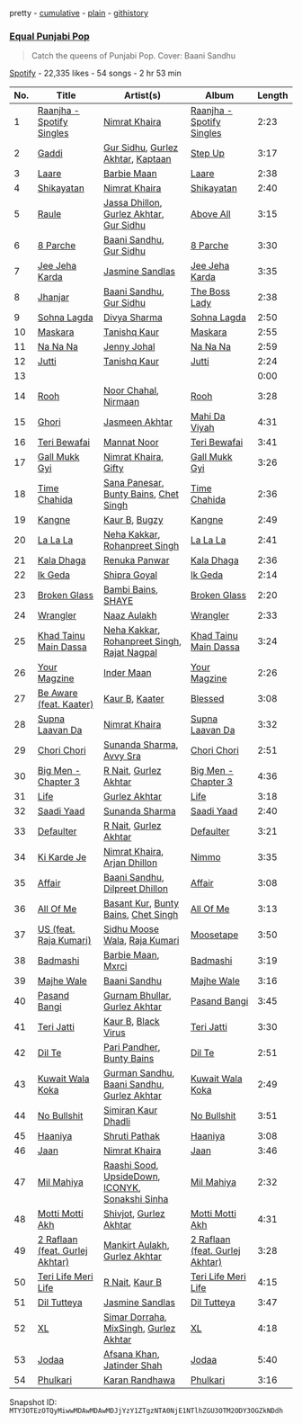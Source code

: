 pretty - [cumulative](/playlists/cumulative/37i9dQZF1DWSElo6PPUdZk.md) - [plain](/playlists/plain/37i9dQZF1DWSElo6PPUdZk) - [githistory](https://github.githistory.xyz/mackorone/spotify-playlist-archive/blob/main/playlists/plain/37i9dQZF1DWSElo6PPUdZk)

### [Equal Punjabi Pop](https://open.spotify.com/playlist/37i9dQZF1DWSElo6PPUdZk)

> Catch the queens of Punjabi Pop\. Cover: Baani Sandhu

[Spotify](https://open.spotify.com/user/spotify) - 22,335 likes - 54 songs - 2 hr 53 min

| No. | Title | Artist(s) | Album | Length |
|---|---|---|---|---|
| 1 | [Raanjha \- Spotify Singles](https://open.spotify.com/track/2Xi2rN0Awghch9seTfDmge) | [Nimrat Khaira](https://open.spotify.com/artist/0ea0y5ZxnN5TbEDzNtx5Fk) | [Raanjha \- Spotify Singles](https://open.spotify.com/album/644jvb8ZYS8ySgtUrXM8T0) | 2:23 |
| 2 | [Gaddi](https://open.spotify.com/track/408tsYRN9p77OQvpWouhWj) | [Gur Sidhu](https://open.spotify.com/artist/0QntOArZgiNHoemAzwJPu5), [Gurlez Akhtar](https://open.spotify.com/artist/55kkrbuMkdzPGD7YGA6xrJ), [Kaptaan](https://open.spotify.com/artist/0F4kRjMBP6NrjpEBEoL0Xb) | [Step Up](https://open.spotify.com/album/3r4E0LF4sCrql6Z9TV7nNO) | 3:17 |
| 3 | [Laare](https://open.spotify.com/track/4L6h1muuapCakyu81caEVN) | [Barbie Maan](https://open.spotify.com/artist/0wsuu0i3CbgYaormvhnXat) | [Laare](https://open.spotify.com/album/0o667wDHfJ9lPRl3T1q7iw) | 2:38 |
| 4 | [Shikayatan](https://open.spotify.com/track/4M0gBdxmNHpFql2o3lre9t) | [Nimrat Khaira](https://open.spotify.com/artist/0ea0y5ZxnN5TbEDzNtx5Fk) | [Shikayatan](https://open.spotify.com/album/392bVyibCeU6hQJN494LoW) | 2:40 |
| 5 | [Raule](https://open.spotify.com/track/1IDO3YDXZEpBIT53R6QJSe) | [Jassa Dhillon](https://open.spotify.com/artist/2vJvM1hPBYqDoGBje0kRMd), [Gurlez Akhtar](https://open.spotify.com/artist/55kkrbuMkdzPGD7YGA6xrJ), [Gur Sidhu](https://open.spotify.com/artist/0QntOArZgiNHoemAzwJPu5) | [Above All](https://open.spotify.com/album/5MIukl4CU37RkKANzs0UbG) | 3:15 |
| 6 | [8 Parche](https://open.spotify.com/track/42ETKyApzUl8hTtytFAjen) | [Baani Sandhu](https://open.spotify.com/artist/3tDW6dCyLHiuOq5eKnHCW3), [Gur Sidhu](https://open.spotify.com/artist/0QntOArZgiNHoemAzwJPu5) | [8 Parche](https://open.spotify.com/album/5vMZWQdiqWB8iaeqnBfdRu) | 3:30 |
| 7 | [Jee Jeha Karda](https://open.spotify.com/track/71jkE3pPYmg8v0nrU8Mhn1) | [Jasmine Sandlas](https://open.spotify.com/artist/0mJDQBWytBhOh5JB1DOQ1c) | [Jee Jeha Karda](https://open.spotify.com/album/1xYMYWzzEYlV1yxpjDYojp) | 3:35 |
| 8 | [Jhanjar](https://open.spotify.com/track/5HOzhBs1Oos4eAadzqmjhy) | [Baani Sandhu](https://open.spotify.com/artist/3tDW6dCyLHiuOq5eKnHCW3), [Gur Sidhu](https://open.spotify.com/artist/0QntOArZgiNHoemAzwJPu5) | [The Boss Lady](https://open.spotify.com/album/6RIkd4UrDkJ1N0BUvtuhy3) | 2:38 |
| 9 | [Sohna Lagda](https://open.spotify.com/track/3DIHLEEI2qMVvUi7HNFUWF) | [Divya Sharma](https://open.spotify.com/artist/3Mwru9VTzxMpJQT6J85kEM) | [Sohna Lagda](https://open.spotify.com/album/50wVYIfIIi0TssIiqHcCxH) | 2:50 |
| 10 | [Maskara](https://open.spotify.com/track/2Ln1OxWuG3xTzWDl6DNcsy) | [Tanishq Kaur](https://open.spotify.com/artist/3WooYZ0DIopSIa80iyL16E) | [Maskara](https://open.spotify.com/album/3AGGLTvJpKLcOW6EdZMvuY) | 2:55 |
| 11 | [Na Na Na](https://open.spotify.com/track/6BXzT27RykmZwNSXDffi7j) | [Jenny Johal](https://open.spotify.com/artist/7wM3DMc1NCh9sjDrUf3QOd) | [Na Na Na](https://open.spotify.com/album/1uVZpHsFhGt48a5b8awBPm) | 2:59 |
| 12 | [Jutti](https://open.spotify.com/track/1SdkVBaXo4tplWhol6POlM) | [Tanishq Kaur](https://open.spotify.com/artist/3WooYZ0DIopSIa80iyL16E) | [Jutti](https://open.spotify.com/album/5kSBVzFYKKRpa1OX6yTErb) | 2:24 |
| 13 | [](https://open.spotify.com/track/3HhzqHPEN33a5UCKSfZpgi) | [](https://open.spotify.com/artist/0LyfQWJT6nXafLPZqxe9Of) | [](https://open.spotify.com/album/2jw92hf4mnISbYywvU3Anj) | 0:00 |
| 14 | [Rooh](https://open.spotify.com/track/2HuoVplD1lLM8WYUVDd3gE) | [Noor Chahal](https://open.spotify.com/artist/5nB8qMUrfdM3RTVIhLTmQK), [Nirmaan](https://open.spotify.com/artist/3yCmFr0jQ0hRoaEjpp7Clh) | [Rooh](https://open.spotify.com/album/5obWYzYO5TQJkIoWBx4OHG) | 3:28 |
| 15 | [Ghori](https://open.spotify.com/track/2NNBsoC80svL6FU8mIhn82) | [Jasmeen Akhtar](https://open.spotify.com/artist/26Nqjj62IAXWZJptGopt9C) | [Mahi Da Viyah](https://open.spotify.com/album/799pGvv7ev2JMIMMy8GJCR) | 4:31 |
| 16 | [Teri Bewafai](https://open.spotify.com/track/67Wsd3HufSj49oZFz1cX11) | [Mannat Noor](https://open.spotify.com/artist/0TxBLummgAxRkxn21HrLDp) | [Teri Bewafai](https://open.spotify.com/album/32GB0B0w1MC5qOfU9jwzBi) | 3:41 |
| 17 | [Gall Mukk Gyi](https://open.spotify.com/track/3DWcDfFX2Hb8oNTD4i67yv) | [Nimrat Khaira](https://open.spotify.com/artist/0ea0y5ZxnN5TbEDzNtx5Fk), [Gifty](https://open.spotify.com/artist/5EI0jTvbMGykhnuTBXGQUQ) | [Gall Mukk Gyi](https://open.spotify.com/album/5rJH6PsvkyknJrB7EnmaxR) | 3:26 |
| 18 | [Time Chahida](https://open.spotify.com/track/4NiXbLYDwnA93pAxOO9fw2) | [Sana Panesar](https://open.spotify.com/artist/6tOoWveZi0RsecgXm6cxKf), [Bunty Bains](https://open.spotify.com/artist/4eHycMGKslAXJLcLO4F82x), [Chet Singh](https://open.spotify.com/artist/5aWkTGq5O45ES0fDFmN1Wv) | [Time Chahida](https://open.spotify.com/album/57YtSUNY9HmiA7aJIhnxLi) | 2:36 |
| 19 | [Kangne](https://open.spotify.com/track/6IF6djka6tJw6Eshve4PIw) | [Kaur B](https://open.spotify.com/artist/43iOhUGMAnS6QbPEUYqkpg), [Bugzy](https://open.spotify.com/artist/4bRpEJ8GG67U3heboTulwI) | [Kangne](https://open.spotify.com/album/5OYsNcPXF0WdYSgJB0zVMp) | 2:49 |
| 20 | [La La La](https://open.spotify.com/track/6dMm31vV30QYSLwpcTPznv) | [Neha Kakkar](https://open.spotify.com/artist/5f4QpKfy7ptCHwTqspnSJI), [Rohanpreet Singh](https://open.spotify.com/artist/0oZUBBe32WUJY1WjGzYEG8) | [La La La](https://open.spotify.com/album/4HLctn0Rgefl2sMIYF0XUU) | 2:41 |
| 21 | [Kala Dhaga](https://open.spotify.com/track/1D7hlxCIxeKvBYUVKTa1P9) | [Renuka Panwar](https://open.spotify.com/artist/2wDTo0nO2ZKJN7VUeGmuyg) | [Kala Dhaga](https://open.spotify.com/album/6vHA6JUcG1QvLcZzRJKRiV) | 2:36 |
| 22 | [Ik Geda](https://open.spotify.com/track/5kJVxhYjXnMaY41pzxAGSw) | [Shipra Goyal](https://open.spotify.com/artist/7gOZcXPfLtLbFgUyHGV7cZ) | [Ik Geda](https://open.spotify.com/album/1zvbkv7kQqID6FoSADfVqv) | 2:14 |
| 23 | [Broken Glass](https://open.spotify.com/track/2c8Zm8l8xL2MIscCLrgHNA) | [Bambi Bains](https://open.spotify.com/artist/2HspNtajToyPB9hjki4CVV), [SHAYE](https://open.spotify.com/artist/5bPXhWvQooHOtG2BpoK6Da) | [Broken Glass](https://open.spotify.com/album/1BtsJ1KnKpCjoTYud3z7EU) | 2:20 |
| 24 | [Wrangler](https://open.spotify.com/track/22J4nmeDNKv8OlaFaqgfpr) | [Naaz Aulakh](https://open.spotify.com/artist/4IM8q4PhjHwrBOdITz0eRi) | [Wrangler](https://open.spotify.com/album/2HRm4krnpq1ZuZc9tInKya) | 2:33 |
| 25 | [Khad Tainu Main Dassa](https://open.spotify.com/track/38SHGnYLRMQJ7MzaU6fkCl) | [Neha Kakkar](https://open.spotify.com/artist/5f4QpKfy7ptCHwTqspnSJI), [Rohanpreet Singh](https://open.spotify.com/artist/0oZUBBe32WUJY1WjGzYEG8), [Rajat Nagpal](https://open.spotify.com/artist/4yxICw7joYAxRI2sTRldLB) | [Khad Tainu Main Dassa](https://open.spotify.com/album/2bN1Z69PB8VSh7K9Omt6By) | 3:24 |
| 26 | [Your Magzine](https://open.spotify.com/track/2jF4EIZ3pznUSAhZt5S2fg) | [Inder Maan](https://open.spotify.com/artist/60YDSyRYFWWvHxmWzqcTvK) | [Your Magzine](https://open.spotify.com/album/3i4t9JHuih70k2K0UfbWK5) | 2:26 |
| 27 | [Be Aware \(feat\. Kaater\)](https://open.spotify.com/track/63y0bDChOJ5rSd7PsxvTun) | [Kaur B](https://open.spotify.com/artist/43iOhUGMAnS6QbPEUYqkpg), [Kaater](https://open.spotify.com/artist/12bMjwsp9WCkVM3kscRAUE) | [Blessed](https://open.spotify.com/album/15c0xFkzJnqo87cqR5sOyu) | 3:08 |
| 28 | [Supna Laavan Da](https://open.spotify.com/track/3tXRp4vdz8lFQNI3r2RAFM) | [Nimrat Khaira](https://open.spotify.com/artist/0ea0y5ZxnN5TbEDzNtx5Fk) | [Supna Laavan Da](https://open.spotify.com/album/1QYyTRzohDG1fi1eUQzOGZ) | 3:32 |
| 29 | [Chori Chori](https://open.spotify.com/track/0XJxjocvgG75ixFM66qxuv) | [Sunanda Sharma](https://open.spotify.com/artist/7AKO4PWJ6ToZVUfA5xmsIY), [Avvy Sra](https://open.spotify.com/artist/4qjiRRFcM4WZ0aJ3IHdWPN) | [Chori Chori](https://open.spotify.com/album/1kBvmOFJyTfZTg4cfGHSUS) | 2:51 |
| 30 | [Big Men \- Chapter 3](https://open.spotify.com/track/2Gz1W4urkGIDOxAdbVP6Lm) | [R Nait](https://open.spotify.com/artist/4buk1Dwc5ynSnOGVeMJOON), [Gurlez Akhtar](https://open.spotify.com/artist/55kkrbuMkdzPGD7YGA6xrJ) | [Big Men \- Chapter 3](https://open.spotify.com/album/69sDC46O5neuNkAYRklSuq) | 4:36 |
| 31 | [Life](https://open.spotify.com/track/2W1iYW6m4hW9EOApubE9Tf) | [Gurlez Akhtar](https://open.spotify.com/artist/55kkrbuMkdzPGD7YGA6xrJ) | [Life](https://open.spotify.com/album/6ezeADqN6YlvTaG5w5Cmv5) | 3:18 |
| 32 | [Saadi Yaad](https://open.spotify.com/track/2lQKUDOOg4TELqOacnHwDt) | [Sunanda Sharma](https://open.spotify.com/artist/7AKO4PWJ6ToZVUfA5xmsIY) | [Saadi Yaad](https://open.spotify.com/album/4y0IjnVoYUKqJIr2uhtff6) | 2:40 |
| 33 | [Defaulter](https://open.spotify.com/track/260lfDzVnZHXmIXIvKUNVz) | [R Nait](https://open.spotify.com/artist/4buk1Dwc5ynSnOGVeMJOON), [Gurlez Akhtar](https://open.spotify.com/artist/55kkrbuMkdzPGD7YGA6xrJ) | [Defaulter](https://open.spotify.com/album/4iGipyYHimj6ZMsAzkhQDQ) | 3:21 |
| 34 | [Ki Karde Je](https://open.spotify.com/track/0NFkqpzm3kisw9cG8I36Cy) | [Nimrat Khaira](https://open.spotify.com/artist/0ea0y5ZxnN5TbEDzNtx5Fk), [Arjan Dhillon](https://open.spotify.com/artist/64DvMieEUCdrYKmEIhDt8G) | [Nimmo](https://open.spotify.com/album/6npMtWLVcknfO4NdtIX41K) | 3:35 |
| 35 | [Affair](https://open.spotify.com/track/21SBUUtRtPK2x2OLmZCKTP) | [Baani Sandhu](https://open.spotify.com/artist/3tDW6dCyLHiuOq5eKnHCW3), [Dilpreet Dhillon](https://open.spotify.com/artist/5CGQa62CAweD76eHlDmp1m) | [Affair](https://open.spotify.com/album/4ubZpOzmJp9haVbf9F97hy) | 3:08 |
| 36 | [All Of Me](https://open.spotify.com/track/0A2zRkxaVs0pBEphesliW9) | [Basant Kur](https://open.spotify.com/artist/3G2Xtfb5jyShZFe4Xz67y7), [Bunty Bains](https://open.spotify.com/artist/4eHycMGKslAXJLcLO4F82x), [Chet Singh](https://open.spotify.com/artist/5aWkTGq5O45ES0fDFmN1Wv) | [All Of Me](https://open.spotify.com/album/7HWwodmqi6yfhLjwCrwAl3) | 3:13 |
| 37 | [US \(feat\. Raja Kumari\)](https://open.spotify.com/track/36cqlmc53NqlEUqPJdgUOx) | [Sidhu Moose Wala](https://open.spotify.com/artist/4PULA4EFzYTrxYvOVlwpiQ), [Raja Kumari](https://open.spotify.com/artist/5cBFMoMgcAt03YL2r0tS25) | [Moosetape](https://open.spotify.com/album/45ZIondgVoMB84MQQaUo9T) | 3:50 |
| 38 | [Badmashi](https://open.spotify.com/track/3KlknP4eEYwQBpROyQ8EbP) | [Barbie Maan](https://open.spotify.com/artist/0wsuu0i3CbgYaormvhnXat), [Mxrci](https://open.spotify.com/artist/5Us2dsq4VHlfLbKOrskg7K) | [Badmashi](https://open.spotify.com/album/09u7AjthFXfvIKBVoRG4MM) | 3:19 |
| 39 | [Majhe Wale](https://open.spotify.com/track/6w3Ci44LBc9RlJcjy1QYow) | [Baani Sandhu](https://open.spotify.com/artist/3tDW6dCyLHiuOq5eKnHCW3) | [Majhe Wale](https://open.spotify.com/album/6C7vkwRhZtDvmiNokK2v5z) | 3:16 |
| 40 | [Pasand Bangi](https://open.spotify.com/track/0PQkxMXbAWaqRZfdLxeamN) | [Gurnam Bhullar](https://open.spotify.com/artist/45LSiycLy1JsWUMObvPvpX), [Gurlez Akhtar](https://open.spotify.com/artist/55kkrbuMkdzPGD7YGA6xrJ) | [Pasand Bangi](https://open.spotify.com/album/2PJPQ8mRBTPVOreuUDTJ2X) | 3:45 |
| 41 | [Teri Jatti](https://open.spotify.com/track/0teB0ISjZA5hgT0AcxCSqg) | [Kaur B](https://open.spotify.com/artist/43iOhUGMAnS6QbPEUYqkpg), [Black Virus](https://open.spotify.com/artist/3baDngVJ6Eof0PzTWf42lU) | [Teri Jatti](https://open.spotify.com/album/4AgxwN2tyjQzkgnsi7SMSr) | 3:30 |
| 42 | [Dil Te](https://open.spotify.com/track/2UPFPN46lpcpZCSCrPVjad) | [Pari Pandher](https://open.spotify.com/artist/5FacpiPeQOaDKcKXm1UcyA), [Bunty Bains](https://open.spotify.com/artist/4eHycMGKslAXJLcLO4F82x) | [Dil Te](https://open.spotify.com/album/7ymbaDDS8DT9ObivkZ5bco) | 2:51 |
| 43 | [Kuwait Wala Koka](https://open.spotify.com/track/6rqCGWzwW10e370MIA4lWW) | [Gurman Sandhu](https://open.spotify.com/artist/5ugj60Brzgzl1h08AjGlKN), [Baani Sandhu](https://open.spotify.com/artist/3tDW6dCyLHiuOq5eKnHCW3), [Gurlez Akhtar](https://open.spotify.com/artist/55kkrbuMkdzPGD7YGA6xrJ) | [Kuwait Wala Koka](https://open.spotify.com/album/5Gst6VK89e4LeTHOT0CvAQ) | 2:49 |
| 44 | [No Bullshit](https://open.spotify.com/track/4pHNcvzZ5lnCJCJzxfFBZn) | [Simiran Kaur Dhadli](https://open.spotify.com/artist/6HDjrqj5bbSESYOj89PtP9) | [No Bullshit](https://open.spotify.com/album/1FjzgqFWa03yqQ46NKOeSS) | 3:51 |
| 45 | [Haaniya](https://open.spotify.com/track/01rsvFmtiW3Cr5oMW1RA9m) | [Shruti Pathak](https://open.spotify.com/artist/3wZBspj86lRk2XLf4gfnSE) | [Haaniya](https://open.spotify.com/album/6EMMY5bwElZSSlwzw8XNA7) | 3:08 |
| 46 | [Jaan](https://open.spotify.com/track/3WYzyafR47qwO5w2UtzFv9) | [Nimrat Khaira](https://open.spotify.com/artist/0ea0y5ZxnN5TbEDzNtx5Fk) | [Jaan](https://open.spotify.com/album/6BjpagtcyuPWjTAPxzPHNv) | 3:46 |
| 47 | [Mil Mahiya](https://open.spotify.com/track/0Jed0U2VlUbQCrQwwexzaf) | [Raashi Sood](https://open.spotify.com/artist/0ZEiDnkNsdY6IXWUjWuBU2), [UpsideDown](https://open.spotify.com/artist/0Vjwka9dESqFMtbXD1phDu), [ICONYK](https://open.spotify.com/artist/53jFDJeDG6WGvjeiuw8RAE), [Sonakshi Sinha](https://open.spotify.com/artist/7Bs820pxTkAddFJ3O6WhKi) | [Mil Mahiya](https://open.spotify.com/album/4Ornr7ayLqytC7uxcof214) | 2:32 |
| 48 | [Motti Motti Akh](https://open.spotify.com/track/0v3H1kONrK6OKwE1elBYhZ) | [Shivjot](https://open.spotify.com/artist/1CluO4PWr2z45POcQ92ZPs), [Gurlez Akhtar](https://open.spotify.com/artist/55kkrbuMkdzPGD7YGA6xrJ) | [Motti Motti Akh](https://open.spotify.com/album/54Ae2VjBhWonYo029f32Rb) | 4:31 |
| 49 | [2 Raflaan \(feat\. Gurlej Akhtar\)](https://open.spotify.com/track/76TcsS8szd8ZQjwnz78xg9) | [Mankirt Aulakh](https://open.spotify.com/artist/3uHUKCspaCzAab9A3LlGAr), [Gurlez Akhtar](https://open.spotify.com/artist/55kkrbuMkdzPGD7YGA6xrJ) | [2 Raflaan \(feat\. Gurlej Akhtar\)](https://open.spotify.com/album/7GU2LBCmdNCMJzLTxuPAiR) | 3:28 |
| 50 | [Teri Life Meri Life](https://open.spotify.com/track/7jdPeLhBFX1hfWeTIpuQpP) | [R Nait](https://open.spotify.com/artist/4buk1Dwc5ynSnOGVeMJOON), [Kaur B](https://open.spotify.com/artist/43iOhUGMAnS6QbPEUYqkpg) | [Teri Life Meri Life](https://open.spotify.com/album/0hoQ82I5Q8Qi2NUnYSbpim) | 4:15 |
| 51 | [Dil Tutteya](https://open.spotify.com/track/48IF4LGpBuSitHqaiPua95) | [Jasmine Sandlas](https://open.spotify.com/artist/0mJDQBWytBhOh5JB1DOQ1c) | [Dil Tutteya](https://open.spotify.com/album/0VT9ERykGHCBKSn2eqbFAg) | 3:47 |
| 52 | [XL](https://open.spotify.com/track/4yZzVCseQLtDE22MKGUWM2) | [Simar Dorraha](https://open.spotify.com/artist/51awvxzfYz80ygO4RQpTte), [MixSingh](https://open.spotify.com/artist/05dG9pMLRWenxzvSmefE6U), [Gurlez Akhtar](https://open.spotify.com/artist/55kkrbuMkdzPGD7YGA6xrJ) | [XL](https://open.spotify.com/album/3y6GVmi0H1okw1pXQ1zdm1) | 4:18 |
| 53 | [Jodaa](https://open.spotify.com/track/7t8oWuQ4zBK4Sq5tO2HQCq) | [Afsana Khan](https://open.spotify.com/artist/4z0z82pXirH1TrygipQlOo), [Jatinder Shah](https://open.spotify.com/artist/4vGVzTMuXsO1vb5YA8vKEr) | [Jodaa](https://open.spotify.com/album/3yCf6sKeJ0ACymcdGX0vJB) | 5:40 |
| 54 | [Phulkari](https://open.spotify.com/track/1f660M0jwz7F4qlDjTSLmO) | [Karan Randhawa](https://open.spotify.com/artist/3mnR9SJ3hfV6EcrGKH44H9) | [Phulkari](https://open.spotify.com/album/3skDjGnv85nUKxVQknCk2B) | 3:16 |

Snapshot ID: `MTY3OTEzOTQyMiwwMDAwMDAwMDJjYzY1ZTgzNTA0NjE1NTlhZGU3OTM2ODY3OGZkNDdh`
